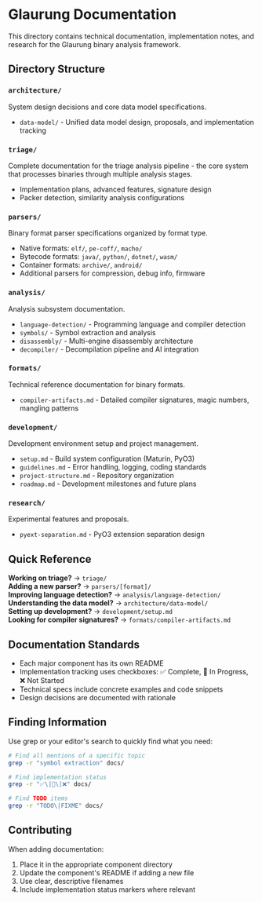 # Glaurung Documentation

This directory contains technical documentation, implementation notes, and research for the Glaurung binary analysis framework.

## Directory Structure

### `architecture/`
System design decisions and core data model specifications.
- `data-model/` - Unified data model design, proposals, and implementation tracking

### `triage/`
Complete documentation for the triage analysis pipeline - the core system that processes binaries through multiple analysis stages.
- Implementation plans, advanced features, signature design
- Packer detection, similarity analysis configurations

### `parsers/`
Binary format parser specifications organized by format type.
- Native formats: `elf/`, `pe-coff/`, `macho/`
- Bytecode formats: `java/`, `python/`, `dotnet/`, `wasm/`
- Container formats: `archive/`, `android/`
- Additional parsers for compression, debug info, firmware

### `analysis/`
Analysis subsystem documentation.
- `language-detection/` - Programming language and compiler detection
- `symbols/` - Symbol extraction and analysis
- `disassembly/` - Multi-engine disassembly architecture
- `decompiler/` - Decompilation pipeline and AI integration

### `formats/`
Technical reference documentation for binary formats.
- `compiler-artifacts.md` - Detailed compiler signatures, magic numbers, mangling patterns

### `development/`
Development environment setup and project management.
- `setup.md` - Build system configuration (Maturin, PyO3)
- `guidelines.md` - Error handling, logging, coding standards
- `project-structure.md` - Repository organization
- `roadmap.md` - Development milestones and future plans

### `research/`
Experimental features and proposals.
- `pyext-separation.md` - PyO3 extension separation design

## Quick Reference

**Working on triage?** → `triage/`  
**Adding a new parser?** → `parsers/[format]/`  
**Improving language detection?** → `analysis/language-detection/`  
**Understanding the data model?** → `architecture/data-model/`  
**Setting up development?** → `development/setup.md`  
**Looking for compiler signatures?** → `formats/compiler-artifacts.md`

## Documentation Standards

- Each major component has its own README
- Implementation tracking uses checkboxes: ✅ Complete, 🔄 In Progress, ❌ Not Started
- Technical specs include concrete examples and code snippets
- Design decisions are documented with rationale

## Finding Information

Use grep or your editor's search to quickly find what you need:

```bash
# Find all mentions of a specific topic
grep -r "symbol extraction" docs/

# Find implementation status
grep -r "✅\|🔄\|❌" docs/

# Find TODO items
grep -r "TODO\|FIXME" docs/
```

## Contributing

When adding documentation:
1. Place it in the appropriate component directory
2. Update the component's README if adding a new file
3. Use clear, descriptive filenames
4. Include implementation status markers where relevant